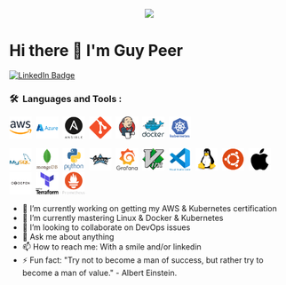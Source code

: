 <p align="center"><img src="https://giphy.com/gifs/rickandmorty-season-1-adult-swim-rick-and-morty-W35DnRbN4oDHIAApdk" width="400"/></p>

# Hi there 👋 I'm Guy Peer #

<a href="https://www.linkedin.com/in/guypeer-devops/"><img src="https://img.shields.io/badge/LinkedIn-blue?style=for-the-badge&logo=linkedin&logoColor=white" alt="LinkedIn Badge"></a>
</p>

### 🛠 &nbsp;Languages and Tools :

<p>
<img src="https://github.com/devicons/devicon/blob/master/icons/amazonwebservices/amazonwebservices-original-wordmark.svg" title="amazonwebservices" alt="amazonwebservices" width="40" height="40" height="40"/>&nbsp;
<img src="https://github.com/devicons/devicon/blob/master/icons/azure/azure-original-wordmark.svg" title="googlecloud" alt="googlecloud" width="40" height="40" height="40"/>&nbsp;  
<img src="https://github.com/devicons/devicon/blob/master/icons/ansible/ansible-original-wordmark.svg" title="Ansible" alt="Ansible" width="40" height="40" height="40"/>&nbsp;
<img src="https://github.com/devicons/devicon/blob/master/icons/git/git-plain.svg" title="Git" alt="Git" width="40" height="40" height="40"/>&nbsp;
<img src="https://github.com/devicons/devicon/blob/master/icons/jenkins/jenkins-original.svg" title="Jenkins" alt="Jenkins" width="40" height="40" height="40"/>&nbsp;
<img src="https://github.com/devicons/devicon/blob/master/icons/docker/docker-original-wordmark.svg" title="Docker" alt="Docker" width="40" height="40" height="40"/>&nbsp;
<img src="https://github.com/devicons/devicon/blob/master/icons/kubernetes/kubernetes-plain-wordmark.svg" title="Kubernetes" alt="Kubernetes" width="40" height="40" height="40"/>&nbsp;
  
<img src="https://github.com/devicons/devicon/blob/master/icons/mysql/mysql-original-wordmark.svg" title="MySql" alt="MySql" width="40" height="40" height="40"/>&nbsp;
<img src="https://github.com/devicons/devicon/blob/master/icons/mongodb/mongodb-original-wordmark.svg" title="MySql" alt="MySql" width="40" height="40" height="40"/>&nbsp;
<img src="https://github.com/devicons/devicon/blob/master/icons/python/python-original-wordmark.svg" title="Python" alt="Python" width="40" height="40" height="40"/>&nbsp;
<img src=" https://github.com/devicons/devicon/blob/master/icons/groovy/groovy-original.svg" title="Flask" alt="Flask" width="40" height="40" height="40"/>&nbsp;
<img src="https://github.com/devicons/devicon/blob/master/icons/grafana/grafana-original-wordmark.svg" title="Flask" alt="Flask" width="40" height="40" height="40"/>&nbsp;
<img src="https://github.com/devicons/devicon/blob/master/icons/vim/vim-original.svg" title="Vim" alt="Vim" width="40" height="40" height="40"/>&nbsp;
<img src="https://github.com/devicons/devicon/blob/master/icons/vscode/vscode-original-wordmark.svg" title="Vscode" alt="Vscode" width="40" height="40" height="40"/>&nbsp;
<img src="https://github.com/devicons/devicon/blob/master/icons/linux/linux-original.svg" title="Linux" alt="Linux" width="40" height="40" height="40"/>&nbsp;
<img src="https://github.com/devicons/devicon/blob/master/icons/ubuntu/ubuntu-plain.svg" title="Ubuntu" alt="Ubuntu" width="40" height="40" height="40"/>&nbsp;
<img src="https://github.com/devicons/devicon/blob/master/icons/apple/apple-original.svg" title="Apple" alt="Apple" width="40" height="40" height="40"/>&nbsp;
<img src="https://github.com/devicons/devicon/blob/master/icons/codepen/codepen-original-wordmark.svg" title="Apple" alt="Apple" width="40" height="40" height="40"/>&nbsp;
<img src="https://github.com/devicons/devicon/blob/master/icons/terraform/terraform-original-wordmark.svg" title="Apple" alt="Apple" width="40" height="40" height="40"/>&nbsp;
<img src="https://github.com/devicons/devicon/blob/master/icons/prometheus/prometheus-original-wordmark.svg" title="Apple" alt="Apple" width="40" height="40" height="40"/>&nbsp;
  
  
- 🔭 I’m currently working on getting my AWS & Kubernetes certification 
- 🌱 I’m currently mastering Linux & Docker & Kubernetes
- 👯 I’m looking to collaborate on DevOps issues
- 💬 Ask me about anything
- 📫 How to reach me: With a smile and/or linkedin
- ⚡ Fun fact: "Try not to become a man of success, but rather try to become a man of value." - Albert Einstein.
